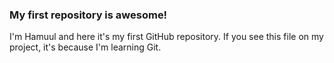 ### My first repository is awesome!

I'm Hamuul and here it's my first GitHub repository.
If you see this file on my project, it's because I'm learning Git.
